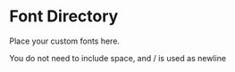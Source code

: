 # Font Directory
Place your custom fonts here.

You do not need to include space, and / is used as newline
